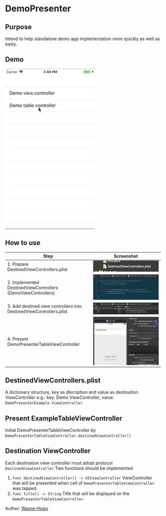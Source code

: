 # DemoPresenter

## Purpose
Intend to help standalone demo app implementation more quickly as well as easly.

## Demo
![](/.screenshots/demo.gif)

## How to use
| Step | Screenshot |
|--|--|
| 1. Prepare DestinedViewControllers.plist | ![](/.screenshots/PrepareDestinedViewControllers.png) |
| 2. Implemented DestinedViewControllers (DemoViewControllers) | ![](/.screenshots/DestinedViewController.png) |
| 3. Add destined view controllers into DestinedViewControllers.plist | ![](/.screenshots/DestinedViewControllers.png) |
| 4. Present DemoPresenterTableViewController | ![](/.screenshots/present.png) |

## DestinedViewControllers.plist
A dictionary structure, key as discription and value as destination ViewController
e.g.: key: Demo ViewController, value: ```DemoPresenterExample.ViewController```

## Present ExampleTableViewController
Initial DemoPresenterTableViewController by ```DemoPresenterTableViewController.destinedViewController()```

## Destination ViewController
Each destination view controller must adopt protocol ```DestinedViewController```
Two functions should be implemented
1. ```func destinedViewController() -> UIViewController```
ViewController that will be presented when cell of ```DemoPresenterTableViewController``` was tapped.
2. ```func title() -> String```
Title that will be displayed on the ```DemoPresenterTableViewController```.


Auther: [Wayne Hsiao](mailto:chronicqazxc@gmail.com)
